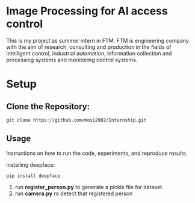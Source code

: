 # Image Processing for AI access control
This is my project as summer intern in FTM. FTM is engineering company with the aim of research, consulting and production in the fields of intelligent control, industrial automation, information collection and processing systems and monitoring control systems.
# Setup

## Clone the Repository:

```
git clone https://github.com/mosi2002/Internship.git
```

## Usage 
Instructions on how to run the code, experiments, and reproduce results.

installing deepface:

```
pip install deepface
```

1) run **register_person.py** to generate a pickle file for dataset.
2) run **camera.py** ro detect that registered person


